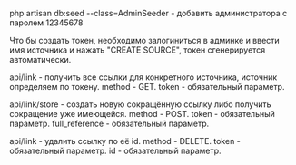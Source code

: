 php artisan db:seed --class=AdminSeeder - добавить администратора с паролем 12345678 

Что бы создать токен, необходимо залогиниться в админке и ввести имя источника и нажать "CREATE SOURCE", токен сгенерируется автоматически.

api/link - получить все ссылки для конкретного источника, источник определяем по токену.
method - GET.
token - обязательный параметр.

api/link/store - создать новую сокращённую ссылку либо получить сокращение уже имеющейся.
method - POST.
token - обязательный параметр.
full_reference - обязательный параметр.

api/link - удалить ссылку по её id.
method - DELETE.
token - обязательный параметр.
id - обязательный параметр.

